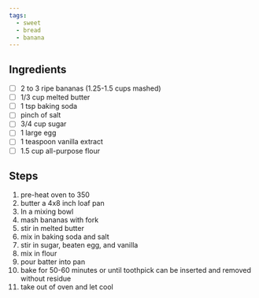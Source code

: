 ```yaml
---
tags: 
  - sweet
  - bread
  - banana
---
```


## Ingredients

- [ ] 2 to 3 ripe bananas (1.25-1.5 cups mashed)
- [ ] 1/3 cup melted butter
- [ ] 1 tsp baking soda
- [ ] pinch of salt
- [ ] 3/4 cup sugar
- [ ] 1 large egg
- [ ] 1 teaspoon vanilla extract
- [ ] 1.5 cup all-purpose flour

## Steps

1. pre-heat oven to 350
1. butter a 4x8 inch loaf pan
1. In a mixing bowl
1. mash bananas with fork
1. stir in melted butter
1. mix in baking soda and salt
1. stir in sugar, beaten egg, and vanilla
1. mix in flour
1. pour batter into pan
1. bake for 50-60 minutes or until toothpick can be inserted and removed without residue
1. take out of oven and let cool